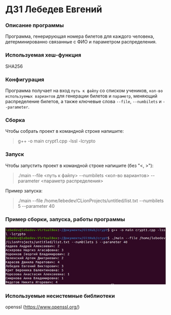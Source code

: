 # ДЗ1 Лебедев Евгений
### Описание программы
Программа, генерирующая номера билетов для каждого человека, детерминированно связанные с ФИО и параметром распределения.

### Используемая хеш-функция
SHA256

### Конфигурация
Программа получает на вход `путь к файлу` со списком учеников, `кол-во используемых вариантов` для генерации билетов и `параметр`, меняющий распределение билетов, а также ключевые слова `--file`, `--numbilets` и `--parameter`.

### Сборка
Чтобы собрать проект в командной строке напишите: 
> g++ -o main crypt1.cpp -lssl -lcrypto

### Запуск
Чтобы запустить проект в командной строке напишите (без "<, >"): 
> ./main --file <путь к файлу> --numbilets <кол-во вариантов> --parameter <параметр распределения>

Пример запуска:
> ./main --file /home/lebedev/CLionProjects/untitled/list.txt --numbilets 5 --parameter 40

### Пример сборки, запуска, работы программы

![](example.png "Example")

### Используемые несистемные библиотеки
openssl (https://www.openssl.org/)
